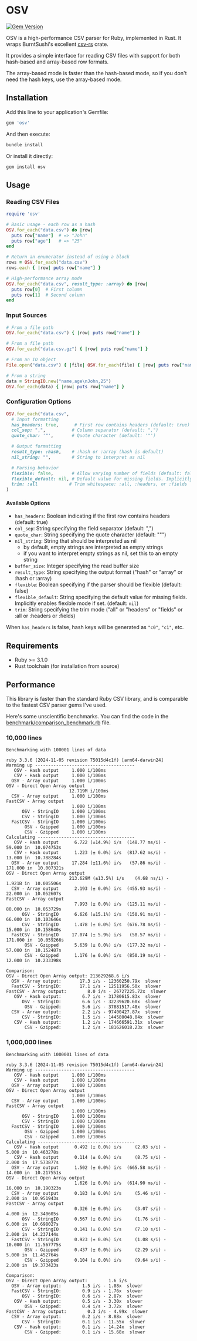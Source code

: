 # OSV

[![Gem Version](https://badge.fury.io/rb/osv.svg)](https://badge.fury.io/rb/osv)

OSV is a high-performance CSV parser for Ruby, implemented in Rust. It wraps BurntSushi's excellent [csv-rs](https://github.com/BurntSushi/rust-csv) crate.

It provides a simple interface for reading CSV files with support for both hash-based and array-based row formats.

The array-based mode is faster than the hash-based mode, so if you don't need the hash keys, use the array-based mode.

## Installation

Add this line to your application's Gemfile:

```ruby
gem 'osv'
```

And then execute:

```bash
bundle install
```

Or install it directly:

```bash
gem install osv
```

## Usage

### Reading CSV Files

```ruby
require 'osv'

# Basic usage - each row as a hash
OSV.for_each("data.csv") do |row|
  puts row["name"]  # => "John"
  puts row["age"]   # => "25"
end

# Return an enumerator instead of using a block
rows = OSV.for_each("data.csv")
rows.each { |row| puts row["name"] }

# High-performance array mode
OSV.for_each("data.csv", result_type: :array) do |row|
  puts row[0]  # First column
  puts row[1]  # Second column
end
```

### Input Sources

```ruby
# From a file path
OSV.for_each("data.csv") { |row| puts row["name"] }

# From a file path
OSV.for_each("data.csv.gz") { |row| puts row["name"] }

# From an IO object
File.open("data.csv") { |file| OSV.for_each(file) { |row| puts row["name"] } }

# From a string
data = StringIO.new("name,age\nJohn,25")
OSV.for_each(data) { |row| puts row["name"] }
```

### Configuration Options

```ruby
OSV.for_each("data.csv",
  # Input formatting
  has_headers: true,      # First row contains headers (default: true)
  col_sep: ",",          # Column separator (default: ",")
  quote_char: '"',       # Quote character (default: '"')

  # Output formatting
  result_type: :hash,    # :hash or :array (hash is default)
  nil_string: "",        # String to interpret as nil

  # Parsing behavior
  flexible: false,       # Allow varying number of fields (default: false)
  flexible_default: nil, # Default value for missing fields. Implicitly enables flexible mode if set.
  trim: :all            # Trim whitespace: :all, :headers, or :fields
)
```

#### Available Options

- `has_headers`: Boolean indicating if the first row contains headers (default: true)
- `col_sep`: String specifying the field separator (default: ",")
- `quote_char`: String specifying the quote character (default: "\"")
- `nil_string`: String that should be interpreted as nil
  - by default, empty strings are interpreted as empty strings
  - if you want to interpret empty strings as nil, set this to an empty string
- `buffer_size`: Integer specifying the read buffer size
- `result_type`: String specifying the output format ("hash" or "array" or :hash or :array)
- `flexible`: Boolean specifying if the parser should be flexible (default: false)
- `flexible_default`: String specifying the default value for missing fields. Implicitly enables flexible mode if set. (default: `nil`)
- `trim`: String specifying the trim mode ("all" or "headers" or "fields" or :all or :headers or :fields)

When `has_headers` is false, hash keys will be generated as `"c0"`, `"c1"`, etc.

## Requirements

- Ruby >= 3.1.0
- Rust toolchain (for installation from source)

## Performance

This library is faster than the standard Ruby CSV library, and is comparable to the fastest CSV parser gems I've used.

Here's some unscientific benchmarks. You can find the code in the [benchmark/comparison_benchmark.rb](benchmark/comparison_benchmark.rb) file.

### 10,000 lines

```
Benchmarking with 100001 lines of data

ruby 3.3.6 (2024-11-05 revision 75015d4c1f) [arm64-darwin24]
Warming up --------------------------------------
   OSV - Hash output     1.000 i/100ms
   CSV - Hash output     1.000 i/100ms
  OSV - Array output     1.000 i/100ms
OSV - Direct Open Array output
                        12.719M i/100ms
  CSV - Array output     1.000 i/100ms
FastCSV - Array output
                         1.000 i/100ms
      OSV - StringIO     1.000 i/100ms
      CSV - StringIO     1.000 i/100ms
  FastCSV - StringIO     1.000 i/100ms
       OSV - Gzipped     1.000 i/100ms
       CSV - Gzipped     1.000 i/100ms
Calculating -------------------------------------
   OSV - Hash output      6.722 (±14.9%) i/s  (148.77 ms/i) -     59.000 in  10.074753s
   CSV - Hash output      1.223 (± 0.0%) i/s  (817.62 ms/i) -     13.000 in  10.788284s
  OSV - Array output     17.284 (±11.6%) i/s   (57.86 ms/i) -    171.000 in  10.007321s
OSV - Direct Open Array output
                        213.629M (±13.5%) i/s    (4.68 ns/i) -      1.921B in  10.005506s
  CSV - Array output      2.193 (± 0.0%) i/s  (455.93 ms/i) -     22.000 in  10.052607s
FastCSV - Array output
                          7.993 (± 0.0%) i/s  (125.11 ms/i) -     80.000 in  10.053729s
      OSV - StringIO      6.626 (±15.1%) i/s  (150.91 ms/i) -     66.000 in  10.103646s
      CSV - StringIO      1.478 (± 0.0%) i/s  (676.78 ms/i) -     15.000 in  10.158640s
  FastCSV - StringIO     17.074 (± 5.9%) i/s   (58.57 ms/i) -    171.000 in  10.059266s
       OSV - Gzipped      5.639 (± 0.0%) i/s  (177.32 ms/i) -     57.000 in  10.152487s
       CSV - Gzipped      1.176 (± 0.0%) i/s  (850.19 ms/i) -     12.000 in  10.233398s

Comparison:
OSV - Direct Open Array output: 213629268.6 i/s
  OSV - Array output:       17.3 i/s - 12360250.79x  slower
  FastCSV - StringIO:       17.1 i/s - 12511956.50x  slower
FastCSV - Array output:        8.0 i/s - 26727225.72x  slower
   OSV - Hash output:        6.7 i/s - 31780615.83x  slower
      OSV - StringIO:        6.6 i/s - 32239620.60x  slower
       OSV - Gzipped:        5.6 i/s - 37881517.48x  slower
  CSV - Array output:        2.2 i/s - 97400427.87x  slower
      CSV - StringIO:        1.5 i/s - 144580048.04x  slower
   CSV - Hash output:        1.2 i/s - 174666591.31x  slower
       CSV - Gzipped:        1.2 i/s - 181626018.23x  slower
```

### 1,000,000 lines

```
Benchmarking with 1000001 lines of data

ruby 3.3.6 (2024-11-05 revision 75015d4c1f) [arm64-darwin24]
Warming up --------------------------------------
   OSV - Hash output     1.000 i/100ms
   CSV - Hash output     1.000 i/100ms
  OSV - Array output     1.000 i/100ms
OSV - Direct Open Array output
                         1.000 i/100ms
  CSV - Array output     1.000 i/100ms
FastCSV - Array output
                         1.000 i/100ms
      OSV - StringIO     1.000 i/100ms
      CSV - StringIO     1.000 i/100ms
  FastCSV - StringIO     1.000 i/100ms
       OSV - Gzipped     1.000 i/100ms
       CSV - Gzipped     1.000 i/100ms
Calculating -------------------------------------
   OSV - Hash output      0.492 (± 0.0%) i/s     (2.03 s/i) -      5.000 in  10.463278s
   CSV - Hash output      0.114 (± 0.0%) i/s     (8.75 s/i) -      2.000 in  17.573877s
  OSV - Array output      1.502 (± 0.0%) i/s  (665.58 ms/i) -     14.000 in  10.217551s
OSV - Direct Open Array output
                          1.626 (± 0.0%) i/s  (614.90 ms/i) -     16.000 in  10.190323s
  CSV - Array output      0.183 (± 0.0%) i/s     (5.46 s/i) -      2.000 in  10.951943s
FastCSV - Array output
                          0.326 (± 0.0%) i/s     (3.07 s/i) -      4.000 in  12.340605s
      OSV - StringIO      0.567 (± 0.0%) i/s     (1.76 s/i) -      6.000 in  10.698027s
      CSV - StringIO      0.141 (± 0.0%) i/s     (7.10 s/i) -      2.000 in  14.237144s
  FastCSV - StringIO      0.923 (± 0.0%) i/s     (1.08 s/i) -     10.000 in  11.567775s
       OSV - Gzipped      0.437 (± 0.0%) i/s     (2.29 s/i) -      5.000 in  11.452764s
       CSV - Gzipped      0.104 (± 0.0%) i/s     (9.64 s/i) -      2.000 in  19.373423s

Comparison:
OSV - Direct Open Array output:        1.6 i/s
  OSV - Array output:        1.5 i/s - 1.08x  slower
  FastCSV - StringIO:        0.9 i/s - 1.76x  slower
      OSV - StringIO:        0.6 i/s - 2.87x  slower
   OSV - Hash output:        0.5 i/s - 3.30x  slower
       OSV - Gzipped:        0.4 i/s - 3.72x  slower
FastCSV - Array output:        0.3 i/s - 4.99x  slower
  CSV - Array output:        0.2 i/s - 8.88x  slower
      CSV - StringIO:        0.1 i/s - 11.55x  slower
   CSV - Hash output:        0.1 i/s - 14.24x  slower
       CSV - Gzipped:        0.1 i/s - 15.68x  slower
```
